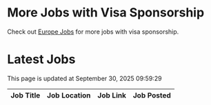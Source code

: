 # More Jobs with Visa Sponsorship

Check out [Europe Jobs](https://github.com/sureshparimi/europejobs#latest-jobs) for more jobs with visa sponsorship.

# Latest Jobs

This page is updated at September 30, 2025 09:59:29

| Job Title | Job Location | Job Link | Job Posted |
| --- | --- | --- | --- |
